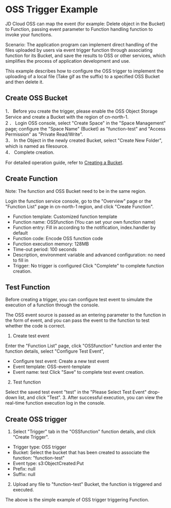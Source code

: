 # OSS Trigger Example

JD Cloud OSS can map the event (for example: Delete object in the Bucket) to Function, passing event parameter to Function handling function to invoke your functions.

Scenario: The application program can implement direct handling of the files uploaded by users via event trigger function through associating function for its Bucket, and save the results to OSS or other services, which simplifies the process of application development and use.

This example describes how to configure the OSS trigger to implement the uploading of a local file (Take gif as the suffix) to a specified OSS Bucket and then delete it.

 
## Create OSS Bucket

1．   Before you create the trigger, please enable the OSS Object Storage Service and create a Bucket with the region of cn-north-1.<br>
2 ．    Login OSS console, select "Create Space" in the "Space Management" page; configure the "Space Name" (Bucket) as "function-test" and "Access Permission" as "Private Read/Write".<br>
3．   In the Object in the newly created Bucket, select "Create New Folder", which is named as filesource.<br>
4．   Complete creation.<br>

For detailed operation guide, refer to [Creating a Bucket](/documentation/Storage-and-CDN/Object-Storage-Service/Operation-Guide/Manage-Bucket/Create-Bucket-2.md).



 

## Create Function

 Note: The function and OSS Bucket need to be in the same region.
 
 Login the function service console, go to the "Overview" page or the "Function List" page in cn-north-1 region, and click "Create Function".

* Function template: Customized function template
* Function name: OSSfunction (You can set your own function name)
* Function entry: Fill in according to the notification, index.handler by default
* Function code: Encode OSS function code
* Function execution memory: 128MB
* Time-out period: 100 seconds
* Description, environment variable and advanced configuration: no need to fill in
* Trigger: No trigger is configured
Click "Complete" to complete function creation.


## Test Function

Before creating a trigger, you can configure test event to simulate the execution of a function through the console.

The OSS event source is passed as an entering parameter to the function in the form of event, and you can pass the event to the function to test whether the code is correct.

1. Create test event
  
  Enter the "Function List" page, click "OSSfunction" function and enter the function details, select "Configure Test Event",
* Configure test event: Create a new test event
* Event template: OSS-event-template
* Event name: test
Click "Save" to complete test event creation.

2. Test function

Select the saved test event "test" in the "Please Select Test Event" drop-down list, and click "Test".
3. After successful execution, you can view the real-time function execution log in the console.
 

## Create OSS trigger



1. Select "Trigger" tab in the "OSSfunction" function details, and click "Create Trigger".

* Trigger type: OSS trigger
* Bucket: Select the bucket that has been created to associate the function: "function-test"
* Event type: s3:ObjectCreated:Put
* Prefix: null
* Suffix: null

2. Upload any file to "function-test" Bucket, the function is triggered and executed.

The above is the simple example of OSS trigger triggering Function.
